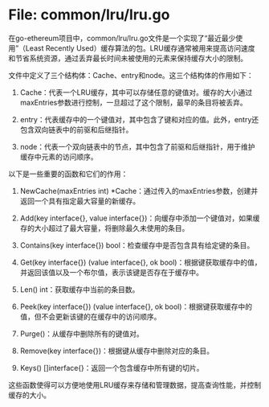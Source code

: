 # File: common/lru/lru.go

在go-ethereum项目中，common/lru/lru.go文件是一个实现了“最近最少使用”（Least Recently Used）缓存算法的包。LRU缓存通常被用来提高访问速度和节省系统资源，通过丢弃最长时间未被使用的元素来保持缓存大小的限制。

文件中定义了三个结构体：Cache、entry和node。这三个结构体的作用如下：

1. Cache：代表一个LRU缓存，其中可以存储任意的键值对。缓存的大小通过maxEntries参数进行控制，一旦超过了这个限制，最早的条目将被丢弃。

2. entry：代表缓存中的一个键值对，其中包含了键和对应的值。此外，entry还包含双向链表中的前驱和后继指针。

3. node：代表一个双向链表中的节点，其中包含了前驱和后继指针，用于维护缓存中元素的访问顺序。

以下是一些重要的函数和它们的作用：

1. NewCache(maxEntries int) *Cache：通过传入的maxEntries参数，创建并返回一个具有指定最大容量的新缓存。

2. Add(key interface{}, value interface{})：向缓存中添加一个键值对，如果缓存的大小超过了最大容量，将删除最久未使用的条目。

3. Contains(key interface{}) bool：检查缓存中是否包含具有给定键的条目。

4. Get(key interface{}) (value interface{}, ok bool)：根据键获取缓存中的值，并返回该值以及一个布尔值，表示该键是否存在于缓存中。

5. Len() int：获取缓存中当前的条目数。

6. Peek(key interface{}) (value interface{}, ok bool)：根据键获取缓存中的值，但不会更新该键的在缓存中的访问顺序。

7. Purge()：从缓存中删除所有的键值对。

8. Remove(key interface{})：根据键从缓存中删除对应的条目。

9. Keys() []interface{}：返回一个包含缓存中所有键的切片。

这些函数使得可以方便地使用LRU缓存来存储和管理数据，提高查询性能，并控制缓存的大小。

